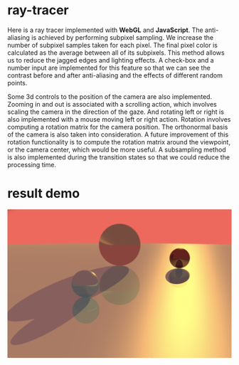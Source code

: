 # ray-tracer

Here is a ray tracer implemented with **WebGL** and **JavaScript**. The anti-aliasing is achieved by performing subpixel sampling. We increase the number of subpixel samples taken for each pixel. The final pixel color is calculated as the average between all of its subpixels. This method allows us to reduce the jagged edges and lighting effects. A check-box and a number input are implemented for this feature so that we can see the contrast before and after anti-aliasing and the effects of different random points.

Some 3d controls to the position of the camera are also implemented. Zooming in and out is associated with a scrolling action, which involves scaling the camera in the direction of the gaze. And rotating left or right is also implemented with a mouse moving left or right action. Rotation involves computing a rotation matrix for the camera position. The orthonormal basis of the camera is also taken into consideration. A future improvement of this rotation functionality is to compute the rotation matrix around the viewpoint, or the camera center, which would be more useful. A subsampling method is also implemented during the transition states so that we could reduce the processing time.

# result demo

<img src="myscene.png" alt="rendered result" width="600"/>
